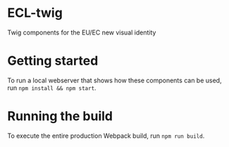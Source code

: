 # ECL-twig

Twig components for the EU/EC new visual identity

# Getting started

To run a local webserver that shows how these components can be used, run
`npm install && npm start`.
 
# Running the build

To execute the entire production Webpack build, run `npm run build`.



